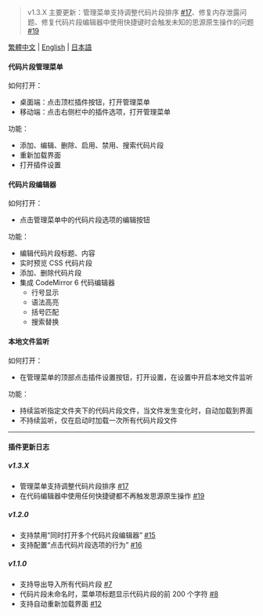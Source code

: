 > v1.3.X 主要更新：管理菜单支持调整代码片段排序 [#17](https://github.com/TCOTC/snippets/issues/17)、修复内存泄露问题、修复代码片段编辑器中使用快捷键时会触发未知的思源原生操作的问题 [#19](https://github.com/TCOTC/snippets/issues/19)

[繁體中文](https://github.com/TCOTC/snippets/blob/main/README_zh_CHT.md) | [English](https://github.com/TCOTC/snippets/blob/main/README.md) | [日本語](https://github.com/TCOTC/snippets/blob/main/README_ja_JP.md)

#### 代码片段管理菜单

如何打开：

- 桌面端：点击顶栏插件按钮，打开管理菜单
- 移动端：点击右侧栏中的插件选项，打开管理菜单

功能：

- 添加、编辑、删除、启用、禁用、搜索代码片段
- 重新加载界面
- 打开插件设置

#### 代码片段编辑器

如何打开：

- 点击管理菜单中的代码片段选项的编辑按钮

功能：

- 编辑代码片段标题、内容
- 实时预览 CSS 代码片段
- 添加、删除代码片段
- 集成 CodeMirror 6 代码编辑器
  - 行号显示
  - 语法高亮
  - 括号匹配
  - 搜索替换

#### 本地文件监听

如何打开：

- 在管理菜单的顶部点击插件设置按钮，打开设置，在设置中开启本地文件监听

功能：

- 持续监听指定文件夹下的代码片段文件，当文件发生变化时，自动加载到界面
- 不持续监听，仅在启动时加载一次所有代码片段文件

---

#### 插件更新日志

##### v1.3.X

- 管理菜单支持调整代码片段排序 [#17](https://github.com/TCOTC/snippets/issues/17)
- 在代码编辑器中使用任何快捷键都不再触发思源原生操作 [#19](https://github.com/TCOTC/snippets/issues/19)

##### v1.2.0

- 支持禁用“同时打开多个代码片段编辑器” [#15](https://github.com/TCOTC/snippets/issues/15)
- 支持配置“点击代码片段选项的行为” [#16](https://github.com/TCOTC/snippets/issues/16)

##### v1.1.0

- 支持导出导入所有代码片段 [#7](https://github.com/TCOTC/snippets/issues/7)
- 代码片段未命名时，菜单项标题显示代码片段的前 200 个字符 [#8](https://github.com/TCOTC/snippets/issues/8)
- 支持自动重新加载界面 [#12](https://github.com/TCOTC/snippets/issues/12)